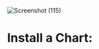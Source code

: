 ![Screenshot (115)](https://github.com/Rahulrajak1710/Helm-Project/assets/67949307/57c59c79-00fc-42fa-8c39-d3a6123c7628)
# Install a Chart:
